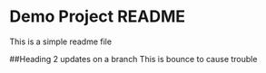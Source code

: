 # Demo Project README

This is a simple readme file

##Heading 2
updates on a branch
This is bounce to cause trouble
